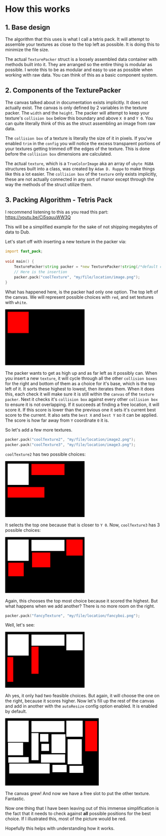 # How this works

## 1. Base design

The algorithm that this uses is what I call a tetris pack. It will attempt to assemble your textures as close to the top left as possible. It is doing this to minimize the file size.

The actual ``TexturePacker`` struct is a loosely assembled data container with methods built into it. They are arranged so the entire thing is modular as possible. I wrote this to be as modular and easy to use as possible when working with raw data. You can think of this as a basic component system.

## 2. Components of the TexturePacker

The canvas talked about in documentation exists implicitly. It does not actually exist. The canvas is only defined by 2 variables in the texture packer. The ``width`` and the ``height``. The packer will attempt to keep your texture's ``collision box`` below this boundary and above ``X 0`` and ``Y 0``. You can quite literally think of this as the struct assembling an image from raw data.

The ``collision box`` of a texture is literally the size of it in pixels. If you've enabled ``trim`` in the ``config`` you will notice the excess transparent portions of your textures getting trimmed off the edges of the texture. This is done before the ``collision box`` dimensions are calculated.

The actual ``texture``, which is a ``TrueColorImage`` aka an array of ``ubyte RGBA`` structures built into a class, was created by ``Adam D. Ruppe`` to make things like this a lot easier. The ``collision box`` of the ``texture`` only exists implicitly, these are not actually connected in any sort of manor except through the way the methods of the struct utilize them.

## 3. Packing Algorithm - Tetris Pack

I recommend listening to this as you read this part: https://youtu.be/Ci5squuWW3Q

This will be a simplified example for the sake of not shipping megabytes of data to Dub. 

Let's start off with inserting a new texture in the packer via:
```d
import fast_pack;

void main() {
    TexturePacker!string packer = *new TexturePacker!string(/*default config*/);
    // Here is the insertion
    packer.pack("coolTexture", "my/file/location/image.png");
}
```
What has happened here, is the packer had only one option. The top left of the canvas. We will represent possible choices with ``red``, and set textures with ``white``.

![Illustration 1](https://raw.githubusercontent.com/jordan4ibanez/fast_pack/main/github_assets/illustration_1.png)

The packer wants to get as high up and as far left as it possibly can. When you insert a new ``texture``, it will cycle through all the other ``collision boxes`` for the right and bottom of them as a choice for it's base, which is the top left of it. It sorts these highest to lowest, then iterates them. When it does this, each check it will make sure it is still within the ``canvas`` of the ``texture packer``. Next it checks it's ``collision box`` against every other ``collision box`` to ensure it is not overlapping. If it succeeds at finding a free location, it will score it. If this score is lower than the previous one it sets it's current best score to the current. It also sets the ``best X`` and ``best Y`` so it can be applied. The score is how far away from ``Y`` coordinate ``0`` it is.

So let's add a few more textures.
```d
packer.pack("coolTexture2", "my/file/location/image2.png");
packer.pack("coolTexture3", "my/file/location/image3.png");
```

``coolTexture2`` has two possible choices:

![Illustration 2](https://raw.githubusercontent.com/jordan4ibanez/fast_pack/main/github_assets/illustration_2.png)

It selects the top one because that is closer to ``Y 0``. Now, ``coolTexture3`` has 3 possible choices:

![Illustration 3](https://raw.githubusercontent.com/jordan4ibanez/fast_pack/main/github_assets/illustration_3.png)

Again, this chooses the top most choice because it scored the highest. But what happens when we add another? There is no more room on the right.

```d
packer.pack("fancyTexture", "my/file/location/fancyboi.png");
```

Well, let's see:

![Illustration 4](https://raw.githubusercontent.com/jordan4ibanez/fast_pack/main/github_assets/illustration_4.png)

Ah yes, it only had two feasible choices. But again, it will choose the one on the right, because it scores higher. Now let's fill up the rest of the canvas and add in another with the ``autoResize`` config option enabled. It is enabled by default.

![Illustration 5](https://raw.githubusercontent.com/jordan4ibanez/fast_pack/main/github_assets/illustration_5.png)

The canvas grew! And now we have a free slot to put the other texture. Fantastic.

Now one thing that I have been leaving out of this immense simplification is the fact that it needs to check against **all** possible positions for the best choice. If I illustrated this, most of the picture would be red. 

Hopefully this helps with understanding how it works.